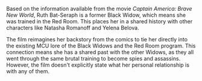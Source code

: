Based on the information available from the movie *Captain America: Brave New World*, Ruth Bat-Seraph is a former Black Widow, which means she was trained in the Red Room. This places her in a shared history with other characters like Natasha Romanoff and Yelena Belova.

The film reimagines her backstory from the comics to tie her directly into the existing MCU lore of the Black Widows and the Red Room program. This connection means she has a shared past with the other Widows, as they all went through the same brutal training to become spies and assassins. However, the film doesn't explicitly state what her personal relationship is with any of them.